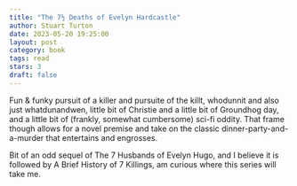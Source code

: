 ```yaml
---
title: "The 7½ Deaths of Evelyn Hardcastle"
author: Stuart Turton
date: 2023-05-20 19:25:00
layout: post
category: book
tags: read
stars: 3
draft: false
---
```


Fun & funky pursuit of a killer and pursuite of the killt, whodunnit and also just whatdunandwen, little bit of Christie and a little bit of Groundhog day, and a little bit of (frankly, somewhat cumbersome) sci-fi oddity. That frame though allows for a novel premise and take on the classic dinner-party-and-a-murder that entertains and engrosses.

Bit of an odd sequel of The 7 Husbands of Evelyn Hugo, and I believe it is followed by A Brief History of 7 Killings, am curious where this series will take me.

